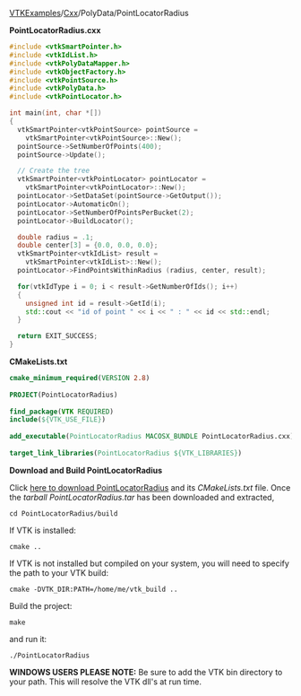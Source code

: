 [VTKExamples](/index/)/[Cxx](/Cxx)/PolyData/PointLocatorRadius

**PointLocatorRadius.cxx**
```c++
#include <vtkSmartPointer.h>
#include <vtkIdList.h>
#include <vtkPolyDataMapper.h>
#include <vtkObjectFactory.h>
#include <vtkPointSource.h>
#include <vtkPolyData.h>
#include <vtkPointLocator.h>

int main(int, char *[])
{
  vtkSmartPointer<vtkPointSource> pointSource =
    vtkSmartPointer<vtkPointSource>::New();
  pointSource->SetNumberOfPoints(400);
  pointSource->Update();

  // Create the tree
  vtkSmartPointer<vtkPointLocator> pointLocator =
    vtkSmartPointer<vtkPointLocator>::New();
  pointLocator->SetDataSet(pointSource->GetOutput());
  pointLocator->AutomaticOn();
  pointLocator->SetNumberOfPointsPerBucket(2);
  pointLocator->BuildLocator();

  double radius = .1;
  double center[3] = {0.0, 0.0, 0.0};
  vtkSmartPointer<vtkIdList> result =
    vtkSmartPointer<vtkIdList>::New();
  pointLocator->FindPointsWithinRadius (radius, center, result);

  for(vtkIdType i = 0; i < result->GetNumberOfIds(); i++)
  {
    unsigned int id = result->GetId(i);
    std::cout << "id of point " << i << " : " << id << std::endl;
  }

  return EXIT_SUCCESS;
}
```
**CMakeLists.txt**
```cmake
cmake_minimum_required(VERSION 2.8)
 
PROJECT(PointLocatorRadius)
 
find_package(VTK REQUIRED)
include(${VTK_USE_FILE})
 
add_executable(PointLocatorRadius MACOSX_BUNDLE PointLocatorRadius.cxx)
 
target_link_libraries(PointLocatorRadius ${VTK_LIBRARIES})
```

**Download and Build PointLocatorRadius**

Click [here to download PointLocatorRadius](https://github.com/lorensen/VTKWikiExamplesTarballs/raw/master/PointLocatorRadius.tar) and its *CMakeLists.txt* file.
Once the *tarball PointLocatorRadius.tar* has been downloaded and extracted,
```
cd PointLocatorRadius/build 
```
If VTK is installed:
```
cmake ..
```
If VTK is not installed but compiled on your system, you will need to specify the path to your VTK build:
```
cmake -DVTK_DIR:PATH=/home/me/vtk_build ..
```
Build the project:
```
make
```
and run it:
```
./PointLocatorRadius
```
**WINDOWS USERS PLEASE NOTE:** Be sure to add the VTK bin directory to your path. This will resolve the VTK dll's at run time.

